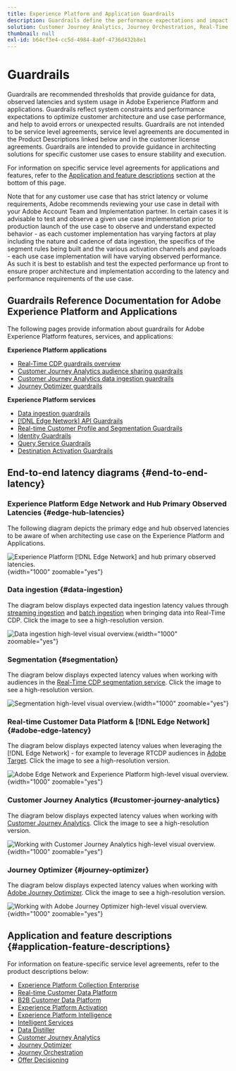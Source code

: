 ```yaml
---
title: Experience Platform and Application Guardrails 
description: Guardrails define the performance expectations and impact for the components and services within Adobe Experience Platform and Applications
solution: Customer Journey Analytics, Journey Orchestration, Real-Time Customer Data Platform
thumbnail: null
exl-id: b64cf3e4-cc5d-4984-8a0f-4736d432b8e1
---
```

# Guardrails

Guardrails are recommended thresholds that provide guidance for data, observed latencies and system usage in Adobe Experience Platform and applications. Guardrails reflect system constraints and performance expectations to optimize customer architecture and use case performance, and help to avoid errors or unexpected results. Guardrails are not intended to be service level agreements, service level agreements are documented in the Product Descriptions linked below and in the customer license agreements. Guardrails are intended to provide guidance in architecting solutions for specific customer use cases to ensure stability and execution.

For information on specific service level agreements for applications and features, refer to the [Application and feature descriptions](#application-feature-descriptions) section at the bottom of this page.

Note that for any customer use case that has strict latency or volume requirements, Adobe recommends reviewing your use case in detail with your Adobe Account Team and Implementation partner. In certain cases it is advisable to test and observe a given use case implementation prior to production launch of the use case to observe and understand expected behavior - as each customer implementation has varying factors at play including the nature and cadence of data ingestion, the specifics of the segment rules being built and the various activation channels and payloads - each use case implementation will have varying observed performance. As such it is best to establish and test the expected performance up front to ensure proper architecture and implementation according to the latency and performance requirements of the use case. 


## Guardrails Reference Documentation for Adobe Experience Platform and Applications

The following pages provide information about guardrails for Adobe Experience Platform features, services, and applications:

**Experience Platform applications**

* [Real-Time CDP guardrails overview](https://experienceleague.adobe.com/docs/experience-platform/rtcdp/guardrails/overview.html)
* [Customer Journey Analytics audience sharing guardrails](https://experienceleague.adobe.com/docs/analytics-platform/using/cja-components/audiences/publish.html#latency)
* [Customer Journey Analytics data ingestion guardrails](https://experienceleague.adobe.com/docs/experience-platform/sources/connectors/adobe-applications/analytics.html#what-is-the-expected-latency-for-analytics-data-on-platform%3F)
* [Journey Optimizer guardrails](https://experienceleague.adobe.com/docs/journey-optimizer/using/get-started/guardrails.html)

**Experience Platform services**

* [Data ingestion guardrails](https://experienceleague.adobe.com/docs/experience-platform/ingestion/guardrails.html)
* [[!DNL Edge Network] API Guardrails](https://experienceleague.adobe.com/docs/experience-platform/edge-network-server-api/guardrails.html)
* [Real-time Customer Profile and Segmentation Guardrails](https://experienceleague.adobe.com/docs/experience-platform/profile/guardrails.html)
* [Identity Guardrails](https://experienceleague.adobe.com/docs/experience-platform/identity/guardrails.html?lang=en)
* [Query Service Guardrails](https://experienceleague.adobe.com/docs/experience-platform/query/guardrails.html?lang=en)
* [Destination Activation Guardrails](https://experienceleague.adobe.com/docs/experience-platform/destinations/guardrails.html)

## End-to-end latency diagrams {#end-to-end-latency}

### Experience Platform Edge Network and Hub Primary Observed Latencies {#edge-hub-latencies}

The following diagram depicts the primary edge and hub observed latencies to be aware of when architecting use case on the Experience Platform and Applications. 

![Experience Platform [!DNL Edge Network] and hub primary observed latencies.](/help/blueprints/experience-platform/deployment/assets/aep_edge_hub_latency.svg "Experience Platform Edge Network and hub primary observed latencies"){width="1000" zoomable="yes"}

### Data ingestion {#data-ingestion}

The diagram below displays expected data ingestion latency values through [streaming ingestion](https://experienceleague.adobe.com/docs/experience-platform/ingestion/streaming/overview.html) and [batch ingestion](https://experienceleague.adobe.com/docs/experience-platform/ingestion/batch/getting-started.html?lang=en) when bringing data into Real-Time CDP. Click the image to see a high-resolution version.

![Data ingestion high-level visual overview.](/help/blueprints/experience-platform/deployment/assets/aep_data_flow_guardrails.svg "Data ingestion high-level visual overview and latency values"){width="1000" zoomable="yes"}

### Segmentation {#segmentation}

The diagram below displays expected latency values when working with audiences in the [Real-Time CDP segmentation service](https://experienceleague.adobe.com/docs/experience-platform/segmentation/home.html). Click the image to see a high-resolution version.

![Segmentation high-level visual overview.](/help/blueprints/experience-platform/deployment/assets/segmentation_guardrails.svg "Segmentation high-level visual overview and latency values"){width="1000" zoomable="yes"}

### Real-time Customer Data Platform & [!DNL Edge Network] {#adobe-edge-latency}

The diagram below displays expected latency values when leveraging the [!DNL Edge Network] - for example to leverage RTCDP audiences in [Adobe Target](https://experienceleague.adobe.com/docs/experience-platform/destinations/catalog/personalization/adobe-target-connection.html?lang=en). Click the image to see a high-resolution version.

![Adobe Edge Network and Experience Platform high-level visual overview.](/help/blueprints/experience-platform/deployment/assets/RTCDP_Edge_guardrails.svg "Exporting audiences to Adobe Target high-level visual overview and latency"){width="1000" zoomable="yes"}

### Customer Journey Analytics {#customer-journey-analytics}

The diagram below displays expected latency values when working with [Customer Journey Analytics](https://experienceleague.adobe.com/docs/analytics-platform/using/cja-overview/cja-overview.html?lang=en). Click the image to see a high-resolution version.

![Working with Customer Journey Analytics high-level visual overview.](/help/blueprints/experience-platform/deployment/assets/CJA_guardrails.svg "Working with Customer Journey Analytics high-level visual overview and latency values"){width="1000" zoomable="yes"}

### Journey Optimizer {#journey-optimizer}

The diagram below displays expected latency values when working with [Adobe Journey Optimizer](https://experienceleague.adobe.com/docs/journey-optimizer/using/get-started/get-started.html?lang=en). Click the image to see a high-resolution version.

![Working with Adobe Journey Optimizer high-level visual overview.](/help/blueprints/experience-platform/deployment/assets/AJO_guardrails.svg "Working with Adobe Journey Optimizer high-level visual overview and latency values"){width="1000" zoomable="yes"}

## Application and feature descriptions {#application-feature-descriptions}

For information on feature-specific service level agreements, refer to the product descriptions below:

* [Experience Platform Collection Enterprise](https://helpx.adobe.com/legal/product-descriptions/adobe-experience-platform-collection-enterprise.html)
* [Real-time Customer Data Platform](https://helpx.adobe.com/legal/product-descriptions/real-time-customer-data-platform.html)
* [B2B Customer Data Platform](https://helpx.adobe.com/legal/product-descriptions/adobe-experience-platform-b2b.html)
* [Experience Platform Activation](https://helpx.adobe.com/legal/product-descriptions/adobe-experience-platform0.html)
* [Experience Platform Intelligence](https://helpx.adobe.com/legal/product-descriptions/adobe-experience-platform-intelligence---product-description.html)
* [Intelligent Services](https://helpx.adobe.com/legal/product-descriptions/intelligent-services.html)
* [Data Distiller](https://helpx.adobe.com/legal/product-descriptions/data-distiller.html)
* [Customer Journey Analytics](https://helpx.adobe.com/legal/product-descriptions/customer-journey-analytics.html)
* [Journey Optimizer](https://helpx.adobe.com/legal/product-descriptions/adobe-journey-optimizer.html)
* [Journey Orchestration](https://helpx.adobe.com/legal/product-descriptions/journey-orchestration.html)
* [Offer Decisioning](https://helpx.adobe.com/legal/product-descriptions/offer-decisioning-app-service.html)
